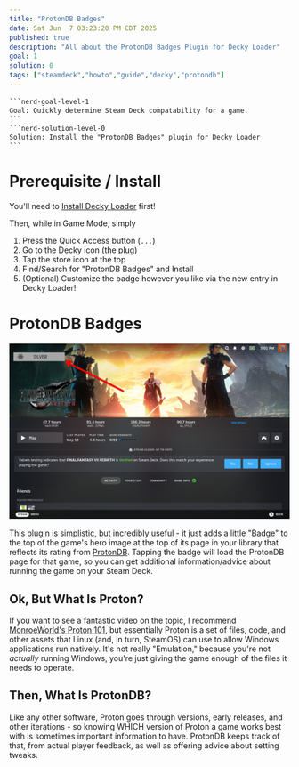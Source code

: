 ```yaml
---
title: "ProtonDB Badges"
date: Sat Jun  7 03:23:20 PM CDT 2025
published: true
description: "All about the ProtonDB Badges Plugin for Decky Loader"
goal: 1
solution: 0
tags: ["steamdeck","howto","guide","decky","protondb"]
---
```

````flare
```nerd-goal-level-1
Goal: Quickly determine Steam Deck compatability for a game.
```
```nerd-solution-level-0
Solution: Install the "ProtonDB Badges" plugin for Decky Loader
```
````
# Prerequisite / Install

You'll need to [Install Decky Loader](#/steamdeck/decky/introduction) first!

Then, while in Game Mode, simply

1. Press the Quick Access button (`...`)
2. Go to the Decky icon (the plug)
3. Tap the store icon at the top
4. Find/Search for "ProtonDB Badges" and Install
5. (Optional) Customize the badge however you like via the new entry in Decky Loader!

# ProtonDB Badges

![Example of badge](images/thumbnail/protondb_badge.png)

This plugin is simplistic, but incredibly useful - it just adds a little "Badge" to the top of the game's hero image at the top of its page in your library that reflects its rating from [ProtonDB](https://protondb.com). Tapping the badge will load the ProtonDB page for that game, so you can get additional information/advice about running the game on your Steam Deck.

## Ok, But What Is Proton?

If you want to see a fantastic video on the topic, I recommend [MonroeWorld's Proton 101](https://www.youtube.com/watch?v=Pfsb4M7swbE), but essentially Proton is a set of files, code, and other assets that Linux (and, in turn, SteamOS) can use to allow Windows applications run natively. It's not really "Emulation," because you're not _actually_ running Windows, you're just giving the game enough of the files it needs to operate.

## Then, What Is ProtonDB?

Like any other software, Proton goes through versions, early releases, and other iterations - so knowing WHICH version of Proton a game works best with is sometimes important information to have. ProtonDB keeps track of that, from actual player feedback, as well as offering advice about setting tweaks.
